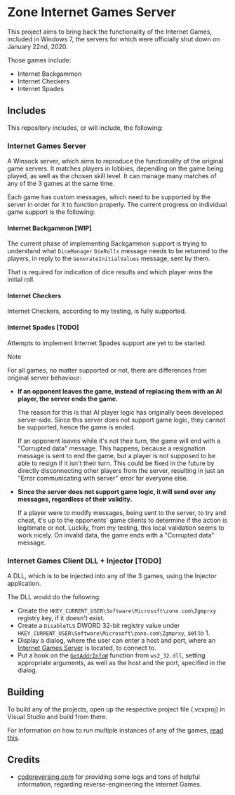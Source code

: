 # Zone Internet Games Server

This project aims to bring back the functionality of the Internet Games, included in Windows 7, the servers for which were officially shut down on January 22nd, 2020.

Those games include:

* Internet Backgammon
* Internet Checkers
* Internet Spades

## Includes

This repository includes, or will include, the following:

### Internet Games Server

A Winsock server, which aims to reproduce the functionality of the original game servers.
It matches players in lobbies, depending on the game being played, as well as the chosen skill level.
It can manage many matches of any of the 3 games at the same time.

Each game has custom messages, which need to be supported by the server in order for it to function properly.
The current progress on individual game support is the following:

#### Internet Backgammon [WIP]

The current phase of implementing Backgammon support is trying to understand what `DiceManager` `DieRolls` message needs to be
returned to the players, in reply to the `GenerateInitialValues` message, sent by them.

That is required for indication of dice results and which player wins the initial roll.

#### Internet Checkers

Internet Checkers, according to my testing, is fully supported.

#### Internet Spades [TODO]

Attempts to implement Internet Spades support are yet to be started.


> [!NOTE]
>
> For all games, no matter supported or not, there are differences from original server behaviour:
>
> * **If an opponent leaves the game, instead of replacing them with an AI player, the server ends the game.**
>
>   The reason for this is that AI player logic has originally been developed server-side.
>   Since this server does not support game logic, they cannot be supported, hence the game is ended.
>
>   If an opponent leaves while it's not their turn, the game will end with a "Corrupted data" message.
>   This happens, because a resignation message is sent to end the game, but a player is not supposed to be able to resign if it isn't their turn.
>   This could be fixed in the future by directly disconnecting other players from the server, resulting in just an "Error communicating with server" error for everyone else.
>
> * **Since the server does not support game logic, it will send over any messages, regardless of their validity.**
>
>   If a player were to modify messages, being sent to the server, to try and cheat, it's up to the opponents' game clients to determine if the action is legitimate or not.
>   Luckily, from my testing, this local validation seems to work nicely. On invalid data, the game ends with a "Corrupted data" message.

### Internet Games Client DLL + Injector [TODO]

A DLL, which is to be injected into any of the 3 games, using the Injector application.

The DLL would do the following:

* Create the `HKEY_CURRENT_USER\Software\Microsoft\zone.com\Zgmprxy` registry key, if it doesn't exist.
* Create a `DisableTLS` DWORD 32-bit registry value under `HKEY_CURRENT_USER\Software\Microsoft\zone.com\Zgmprxy`, set to 1.
* Display a dialog, where the user can enter a host and port, where an [Internet Games Server](#internet-games-server) is located, to connect to.
* Put a hook on the [`GetAddrInfoW`](https://learn.microsoft.com/en-us/windows/win32/api/ws2tcpip/nf-ws2tcpip-getaddrinfow) function from `ws2_32.dll`, setting appropriate arguments, as well as the host and the port, specified in the dialog.

## Building

To build any of the projects, open up the respective project file (.vcxproj) in Visual Studio and build from there.

For information on how to run multiple instances of any of the games, [read this](docs/MultipleInstances.md).

## Credits

* [codereversing.com](https://www.codereversing.com/archives/138) for providing some logs and tons of helpful information, regarding reverse-engineering the Internet Games.
